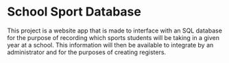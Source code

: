 # School Sport Database

This project is a website app that is made to interface with an SQL database for the purpose of recording which sports students will be taking in a given year at a school.
This information will then be available to integrate by an administrator and for the purposes of creating registers.

